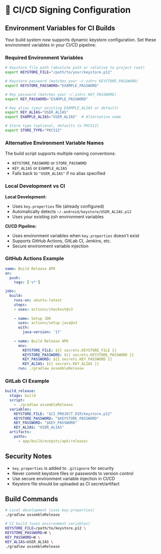# 🔐 CI/CD Signing Configuration

## Environment Variables for CI Builds

Your build system now supports dynamic keystore configuration. Set these environment variables in your CI/CD pipeline:

### Required Environment Variables

```bash
# Keystore file path (absolute path or relative to project root)
export KEYSTORE_FILE="/path/to/your/keystore.p12"

# Keystore password (matches your ~/.zshrc KEYSTORE_PASSWORD)
export KEYSTORE_PASSWORD="EXAMPLE_PASSWORD"

# Key password (matches your ~/.zshrc KEY_PASSWORD) 
export KEY_PASSWORD="EXAMPLE_PASSWORD"

# Key alias (your existing EXAMPLE_ALIAS or default)
export KEY_ALIAS="USER_ALIAS"
export EXAMPLE_ALIAS="USER_ALIAS"  # Alternative name

# Store type (optional, defaults to PKCS12)
export STORE_TYPE="PKCS12"
```

### Alternative Environment Variable Names

The build script supports multiple naming conventions:

- `KEYSTORE_PASSWORD` or `STORE_PASSWORD`
- `KEY_ALIAS` or `EXAMPLE_ALIAS`
- Falls back to `"USER_ALIAS"` if no alias specified

### Local Development vs CI

**Local Development:**
- Uses `key.properties` file (already configured)
- Automatically detects `~/.android/keystore/USER_ALIAS.p12`
- Uses your existing zsh environment variables

**CI/CD Pipeline:**
- Uses environment variables when `key.properties` doesn't exist
- Supports GitHub Actions, GitLab CI, Jenkins, etc.
- Secure environment variable injection

### GitHub Actions Example

```yaml
name: Build Release APK
on:
  push:
    tags: ['v*']

jobs:
  build:
    runs-on: ubuntu-latest
    steps:
    - uses: actions/checkout@v3
    
    - name: Setup JDK
      uses: actions/setup-java@v3
      with:
        java-version: '17'
        
    - name: Build Release APK
      env:
        KEYSTORE_FILE: ${{ secrets.KEYSTORE_FILE }}
        KEYSTORE_PASSWORD: ${{ secrets.KEYSTORE_PASSWORD }}
        KEY_PASSWORD: ${{ secrets.KEY_PASSWORD }}
        KEY_ALIAS: ${{ secrets.KEY_ALIAS }}
      run: ./gradlew assembleRelease
```

### GitLab CI Example

```yaml
build_release:
  stage: build
  script:
    - ./gradlew assembleRelease
  variables:
    KEYSTORE_FILE: "$CI_PROJECT_DIR/keystore.p12"
    KEYSTORE_PASSWORD: "$KEYSTORE_PASSWORD"
    KEY_PASSWORD: "$KEY_PASSWORD"
    KEY_ALIAS: "USER_ALIAS"
  artifacts:
    paths:
      - app/build/outputs/apk/release/
```

## Security Notes

- `key.properties` is added to `.gitignore` for security
- Never commit keystore files or passwords to version control
- Use secure environment variable injection in CI/CD
- Keystore file should be uploaded as CI secret/artifact

## Build Commands

```bash
# Local development (uses key.properties)
./gradlew assembleRelease

# CI build (uses environment variables)
KEYSTORE_FILE=/path/to/keystore.p12 \
KEYSTORE_PASSWORD=W \
KEY_PASSWORD=W \
KEY_ALIAS=USER_ALIAS \
./gradlew assembleRelease
```
